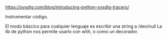 https://sysdig.com/blog/introducing-python-sysdig-tracers/

Instrumentar código.

El modo báscico para cualquier lenguaje es escribir una string a /dev/null
La lib de python nos permite usarlo con with, o como un decorador.
